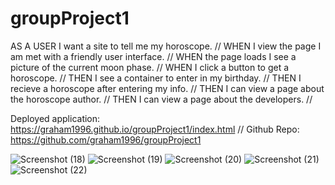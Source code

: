 # groupProject1

AS A USER I want a site to tell me my horoscope.
//
WHEN I view the page I am met with a friendly user interface.
//
WHEN the page loads I see a picture of the current moon phase.
//
WHEN I click a button to get a horoscope.
//
THEN I see a container to enter in my birthday.
//
THEN I recieve a horoscope after entering my info.
//
THEN I can view a page about the horoscope author.
//
THEN I can view a page about the developers.
//

Deployed application: https://graham1996.github.io/groupProject1/index.html
//
Github Repo: https://github.com/graham1996/groupProject1

![Screenshot (18)](https://user-images.githubusercontent.com/107967591/186002511-507a2134-c928-4e0f-9a22-6b993efaa87d.png)
![Screenshot (19)](https://user-images.githubusercontent.com/107967591/186002518-1ff27314-192e-4d17-8e25-16445d2657dc.png)
![Screenshot (20)](https://user-images.githubusercontent.com/107967591/186002527-c5da5e0d-62a4-4b2c-925a-4cde8c34600f.png)
![Screenshot (21)](https://user-images.githubusercontent.com/107967591/186002532-b8071653-34eb-4ee2-b5f5-b8863541d184.png)
![Screenshot (22)](https://user-images.githubusercontent.com/107967591/186002545-c836d72c-0c34-48ba-98e8-dc214320eee9.png)
